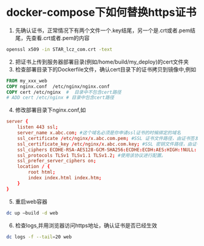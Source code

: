

# docker-compose下如何替换https证书

1. 先确认证书，正常情况下有两个文件一个.key结尾，另一个是.crt或者.pem结尾，先查看.crt或者.pem的内容

```bash
openssl x509 -in STAR_lcz_com.crt -text
```
2. 把证书上传到服务器部署目录(例如/home/build/my_deploy)的cert文件夹
3. 检查部署目录下的Dockerfile文件，确认cert目录下的证书拷贝到镜像中,例如

```dockerfile
FROM my_xxx_web
COPY nginx.conf  /etc/nginx/nginx.conf
COPY cert /etc/nginx  #  目录中不包含cert路径
# ADD cert /etc/nginx # 目录中包含cert路径
```
4. 修改部署目录下nginx.conf,如
```conf
server {
    listen 443 ssl;
    server_name x.abc.com; #这个域名必须是你申请ssl证书的时候绑定的域名
    ssl_certificate /etc/nginx/x.abc.com.pem; #SSL 证书文件路径，由证书签发机构提供
    ssl_certificate_key /etc/nginx/x.abc.com.key; #SSL 密钥文件路径，由证书签发机构提供
    ssl_ciphers ECDHE-RSA-AES128-GCM-SHA256:ECDHE:ECDH:AES:HIGH:!NULL:!aNULL:!MD5:!ADH:!RC4; #使用此加密套件。
    ssl_protocols TLSv1 TLSv1.1 TLSv1.2; #使用该协议进行配置。
    ssl_prefer_server_ciphers on;
    location / {
        root html;
        index index.html index.htm;
    }
}
```

5. 重启web容器
```bash
dc up —build -d web
```
6. 检查logs,并用浏览器访问https地址，确认证书是否已经生效
```bash
dc logs -f --tail=20 web
```